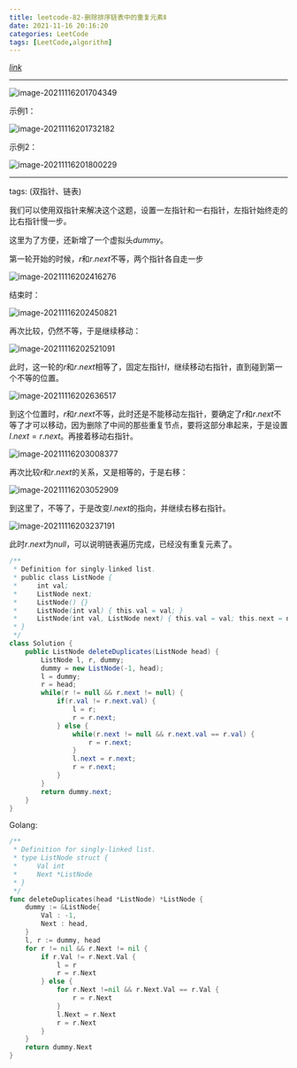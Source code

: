 ```yaml
---
title: leetcode-82-删除排序链表中的重复元素Ⅱ
date: 2021-11-16 20:16:20
categories: LeetCode
tags: [LeetCode,algorithm]
---
```


[$link$](https://leetcode-cn.com/problems/remove-duplicates-from-sorted-list-ii/)

<hr/>

![image-20211116201704349](https://gitee.com/cao_ziqiang/img/raw/master/20211116201704.png)

示例1：

![image-20211116201732182](https://gitee.com/cao_ziqiang/img/raw/master/20211116201732.png)

示例2：

![image-20211116201800229](https://gitee.com/cao_ziqiang/img/raw/master/20211116201800.png)

<hr/>

tags: (双指针、链表)

我们可以使用双指针来解决这个这题，设置一左指针和一右指针，左指针始终走的比右指针慢一步。

这里为了方便，还新增了一个虚拟头$dummy$。

第一轮开始的时候，$r$和$r.next$不等，两个指针各自走一步

![image-20211116202416276](https://gitee.com/cao_ziqiang/img/raw/master/20211116202416.png)

结束时：

![image-20211116202450821](https://gitee.com/cao_ziqiang/img/raw/master/20211116202450.png)

再次比较，仍然不等，于是继续移动：

![image-20211116202521091](https://gitee.com/cao_ziqiang/img/raw/master/20211116202521.png)

此时，这一轮的$r$和$r.next$相等了，固定左指针$l$，继续移动右指针，直到碰到第一个不等的位置。

![image-20211116202636517](https://gitee.com/cao_ziqiang/img/raw/master/20211116202636.png)

到这个位置时，$r$和$r.next$不等，此时还是不能移动左指针，要确定了$r$和$r.next$不等了才可以移动，因为删除了中间的那些重复节点，要将这部分串起来，于是设置$l.next=r.next$。再接着移动右指针。

![image-20211116203008377](https://gitee.com/cao_ziqiang/img/raw/master/20211116203008.png)

再次比较$r$和$r.next$的关系，又是相等的，于是右移：

![image-20211116203052909](https://gitee.com/cao_ziqiang/img/raw/master/20211116203052.png)

到这里了，不等了，于是改变$l.next$的指向，并继续右移右指针。

![image-20211116203237191](https://gitee.com/cao_ziqiang/img/raw/master/20211116203237.png)

此时$r.next$为$null$，可以说明链表遍历完成，已经没有重复元素了。

```java
/**
 * Definition for singly-linked list.
 * public class ListNode {
 *     int val;
 *     ListNode next;
 *     ListNode() {}
 *     ListNode(int val) { this.val = val; }
 *     ListNode(int val, ListNode next) { this.val = val; this.next = next; }
 * }
 */
class Solution {
    public ListNode deleteDuplicates(ListNode head) {
        ListNode l, r, dummy;
        dummy = new ListNode(-1, head);
        l = dummy;
        r = head;
        while(r != null && r.next != null) {
            if(r.val != r.next.val) {
                l = r;
                r = r.next;    
            } else {
                while(r.next != null && r.next.val == r.val) {
                    r = r.next;
                }
                l.next = r.next;
                r = r.next;
            }
        }
        return dummy.next;
    }
}
```

Golang:

```go
/**
 * Definition for singly-linked list.
 * type ListNode struct {
 *     Val int
 *     Next *ListNode
 * }
 */
func deleteDuplicates(head *ListNode) *ListNode {
    dummy := &ListNode{
        Val : -1,
        Next : head,
    }
    l, r := dummy, head
    for r != nil && r.Next != nil {
        if r.Val != r.Next.Val {
            l = r
            r = r.Next
        } else {
            for r.Next !=nil && r.Next.Val == r.Val {
                r = r.Next
            }
            l.Next = r.Next
            r = r.Next
        }
    }
    return dummy.Next
}
```




